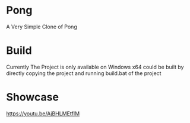 # Pong
A Very Simple Clone of Pong
# Build
Currently The Project is only available on Windows x64 could be built by directly copying the project and running build.bat of the project

# Showcase
https://youtu.be/AjBHLMEtfIM

